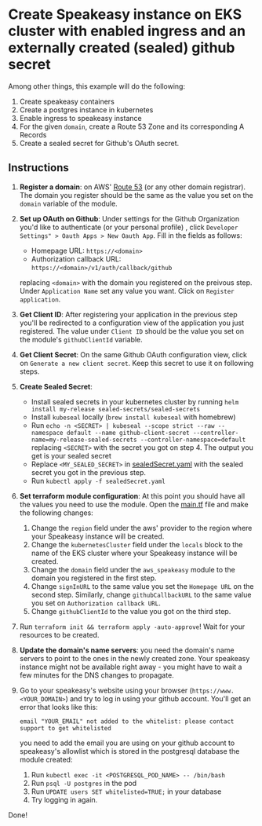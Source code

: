 # Create Speakeasy instance on EKS cluster with enabled ingress and an externally created (sealed) github secret

Among other things, this example will do the following:

1. Create speakeasy containers
2. Create a postgres instance in kubernetes
3. Enable ingress to speakeasy instance
4. For the given `domain`, create a Route 53 Zone and its corresponding A Records
5. Create a sealed secret for Github's OAuth secret.

## Instructions

1. **Register a domain**: on AWS' [Route 53](https://docs.aws.amazon.com/Route53/latest/DeveloperGuide/domain-register.html) (or any other domain registrar). The domain you register should be the same as the value you set on the `domain` variable of the module.
1. **Set up OAuth on Github**: Under settings for the Github Organization you'd like to authenticate (or your personal profile) , click `Developer Settings" > Oauth Apps > New Oauth App`. Fill in the fields as follows:

   - Homepage URL: `https://<domain>`
   - Authorization callback URL: `https://<domain>/v1/auth/callback/github`

   replacing `<domain>` with the domain you registered on the preivous step. Under `Application Name` set any value you want. Click on `Register application`.

1. **Get Client ID**: After registering your application in the previous step you'll be redirected to a configuration view of the application you just registered. The value under `Client ID` should be the value you set on the module's `githubClientId` variable.
1. **Get Client Secret**: On the same Github OAuth configuration view, click on `Generate a new client secret`. Keep this secret to use it on following steps.
1. **Create Sealed Secret**:
   - Install sealed secrets in your kubernetes cluster by running `helm install my-release sealed-secrets/sealed-secrets`
   - Install `kubeseal` locally (`brew install kubeseal` with homebrew)
   - Run `echo -n <SECRET> | kubeseal --scope strict --raw --namespace default --name github-client-secret --controller-name=my-release-sealed-secrets --controller-namespace=default` replacing `<SECRET>` with the secret you got on step 4. The output you get is your sealed secret
   - Replace `<MY_SEALED_SECRET>` in [sealedSecret.yaml](./sealedSecret.yaml) with the sealed secret you got in the previous step.
   - Run `kubectl apply -f sealedSecret.yaml`
1. **Set terraform module configuration**: At this point you should have all the values you need to use the module. Open the [main.tf](./main.tf) file and make the following changes:
   1. Change the `region` field under the aws' provider to the region where your Speakeasy instance will be created.
   1. Change the `kubernetesCluster` field under the `locals` block to the name of the EKS cluster where your Speakeasy instance will be created.
   1. Change the `domain` field under the `aws_speakeasy` module to the domain you registered in the first step.
   1. Change `signInURL` to the same value you set the `Homepage URL` on the second step. Similarly, change `githubCallbackURL` to the same value you set on `Authorization callback URL`.
   1. Change `githubClientId` to the value you got on the third step.
1. Run `terraform init && terraform apply -auto-approve`! Wait for your resources to be created.
1. **Update the domain's name servers**: you need the domain's name servers to point to the ones in the newly created zone. Your speakeasy instance might not be available right away - you might have to wait a few minutes for the DNS changes to propagate.
1. Go to your speakeasy's website using your browser (`https://www.<YOUR_DOMAIN>`) and try to log in using your github account. You'll get an error that looks like this:
   ```
   email "YOUR_EMAIL" not added to the whitelist: please contact support to get whitelisted
   ```
   you need to add the email you are using on your github account to speakeasy's allowlist which is stored in the postgresql database the module created:
   1. Run `kubectl exec -it <POSTGRESQL_POD_NAME> -- /bin/bash`
   1. Run `psql -U postgres` in the pod
   1. Run `UPDATE users SET whitelisted=TRUE;` in your database
   1. Try logging in again.

Done!
